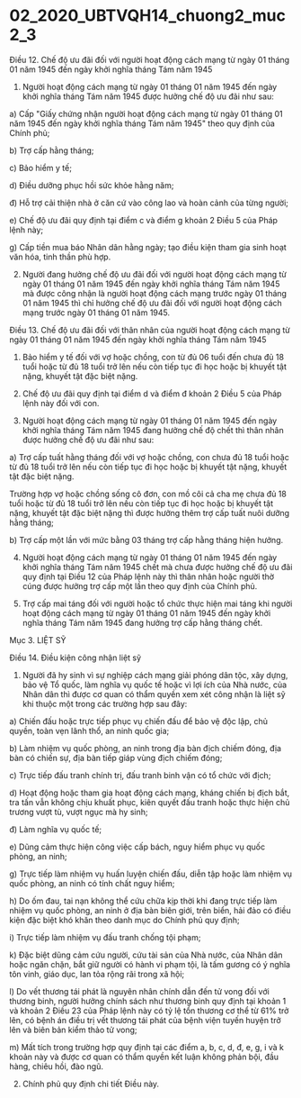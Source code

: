 # 02_2020_UBTVQH14_chuong2_muc2_3
Điều 12. Chế độ ưu đãi đối với người hoạt động cách mạng từ ngày 01 tháng 01 năm 1945 đến ngày khởi nghĩa tháng Tám năm 1945

1. Người hoạt động cách mạng từ ngày 01 tháng 01 năm 1945 đến ngày khởi nghĩa tháng Tám năm 1945 được hưởng chế độ ưu đãi như sau:

a) Cấp "Giấy chứng nhận người hoạt động cách mạng từ ngày 01 tháng 01 năm 1945 đến ngày khởi nghĩa tháng Tám năm 1945" theo quy định của Chính phủ;

b) Trợ cấp hằng tháng;

c) Bảo hiểm y tế;

d) Điều dưỡng phục hồi sức khỏe hằng năm;

đ) Hỗ trợ cải thiện nhà ở căn cứ vào công lao và hoàn cảnh của từng người;

e) Chế độ ưu đãi quy định tại điểm c và điểm g khoản 2 Điều 5 của Pháp lệnh này;

g) Cấp tiền mua báo Nhân dân hằng ngày; tạo điều kiện tham gia sinh hoạt văn hóa, tinh thần phù hợp.

2. Người đang hưởng chế độ ưu đãi đối với người hoạt động cách mạng từ ngày 01 tháng 01 năm 1945 đến ngày khởi nghĩa tháng Tám năm 1945 mà được công nhận là người hoạt động cách mạng trước ngày 01 tháng 01 năm 1945 thì chỉ hưởng chế độ ưu đãi đối với người hoạt động cách mạng trước ngày 01 tháng 01 năm 1945.

Điều 13. Chế độ ưu đãi đối với thân nhân của người hoạt động cách mạng từ ngày 01 tháng 01 năm 1945 đến ngày khởi nghĩa tháng Tám năm 1945

1. Bảo hiểm y tế đối với vợ hoặc chồng, con từ đủ 06 tuổi đến chưa đủ 18 tuổi hoặc từ đủ 18 tuổi trở lên nếu còn tiếp tục đi học hoặc bị khuyết tật nặng, khuyết tật đặc biệt nặng.

2. Chế độ ưu đãi quy định tại điểm d và điểm đ khoản 2 Điều 5 của Pháp lệnh này đối với con.

3. Người hoạt động cách mạng từ ngày 01 tháng 01 năm 1945 đến ngày khởi nghĩa tháng Tám năm 1945 đang hưởng chế độ chết thì thân nhân được hưởng chế độ ưu đãi như sau:

a) Trợ cấp tuất hằng tháng đối với vợ hoặc chồng, con chưa đủ 18 tuổi hoặc từ đủ 18 tuổi trở lên nếu còn tiếp tục đi học hoặc bị khuyết tật nặng, khuyết tật đặc biệt nặng.

Trường hợp vợ hoặc chồng sống cô đơn, con mồ côi cả cha mẹ chưa đủ 18 tuổi hoặc từ đủ 18 tuổi trở lên nếu còn tiếp tục đi học hoặc bị khuyết tật nặng, khuyết tật đặc biệt nặng thì được hưởng thêm trợ cấp tuất nuôi dưỡng hằng tháng;

b) Trợ cấp một lần với mức bằng 03 tháng trợ cấp hằng tháng hiện hưởng.

4. Người hoạt động cách mạng từ ngày 01 tháng 01 năm 1945 đến ngày khởi nghĩa tháng Tám năm 1945 chết mà chưa được hưởng chế độ ưu đãi quy định tại Điều 12 của Pháp lệnh này thì thân nhân hoặc người thờ cúng được hưởng trợ cấp một lần theo quy định của Chính phủ.

5. Trợ cấp mai táng đối với người hoặc tổ chức thực hiện mai táng khi người hoạt động cách mạng từ ngày 01 tháng 01 năm 1945 đến ngày khởi nghĩa tháng Tám năm 1945 đang hưởng trợ cấp hằng tháng chết.

Mục 3. LIỆT SỸ

Điều 14. Điều kiện công nhận liệt sỹ

1. Người đã hy sinh vì sự nghiệp cách mạng giải phóng dân tộc, xây dựng, bảo vệ Tổ quốc, làm nghĩa vụ quốc tế hoặc vì lợi ích của Nhà nước, của Nhân dân thì được cơ quan có thẩm quyền xem xét công nhận là liệt sỹ khi thuộc một trong các trường hợp sau đây:

a) Chiến đấu hoặc trực tiếp phục vụ chiến đấu để bảo vệ độc lập, chủ quyền, toàn vẹn lãnh thổ, an ninh quốc gia;

b) Làm nhiệm vụ quốc phòng, an ninh trong địa bàn địch chiếm đóng, địa bàn có chiến sự, địa bàn tiếp giáp vùng địch chiếm đóng;

c) Trực tiếp đấu tranh chính trị, đấu tranh binh vận có tổ chức với địch;

d) Hoạt động hoặc tham gia hoạt động cách mạng, kháng chiến bị địch bắt, tra tấn vẫn không chịu khuất phục, kiên quyết đấu tranh hoặc thực hiện chủ trương vượt tù, vượt ngục mà hy sinh;

đ) Làm nghĩa vụ quốc tế;

e) Dũng cảm thực hiện công việc cấp bách, nguy hiểm phục vụ quốc phòng, an ninh;

g) Trực tiếp làm nhiệm vụ huấn luyện chiến đấu, diễn tập hoặc làm nhiệm vụ quốc phòng, an ninh có tính chất nguy hiểm;

h) Do ốm đau, tai nạn không thể cứu chữa kịp thời khi đang trực tiếp làm nhiệm vụ quốc phòng, an ninh ở địa bàn biên giới, trên biển, hải đảo có điều kiện đặc biệt khó khăn theo danh mục do Chính phủ quy định;

i) Trực tiếp làm nhiệm vụ đấu tranh chống tội phạm;

k) Đặc biệt dũng cảm cứu người, cứu tài sản của Nhà nước, của Nhân dân hoặc ngăn chặn, bắt giữ người có hành vi phạm tội, là tấm gương có ý nghĩa tôn vinh, giáo dục, lan tỏa rộng rãi trong xã hội;

l) Do vết thương tái phát là nguyên nhân chính dẫn đến tử vong đối với thương binh, người hưởng chính sách như thương binh quy định tại khoản 1 và khoản 2 Điều 23 của Pháp lệnh này có tỷ lệ tổn thương cơ thể từ 61% trở lên, có bệnh án điều trị vết thương tái phát của bệnh viện tuyến huyện trở lên và biên bản kiểm thảo tử vong;

m) Mất tích trong trường hợp quy định tại các điểm a, b, c, d, đ, e, g, i và k khoản này và được cơ quan có thẩm quyền kết luận không phản bội, đầu hàng, chiêu hồi, đào ngũ.

2. Chính phủ quy định chi tiết Điều này.